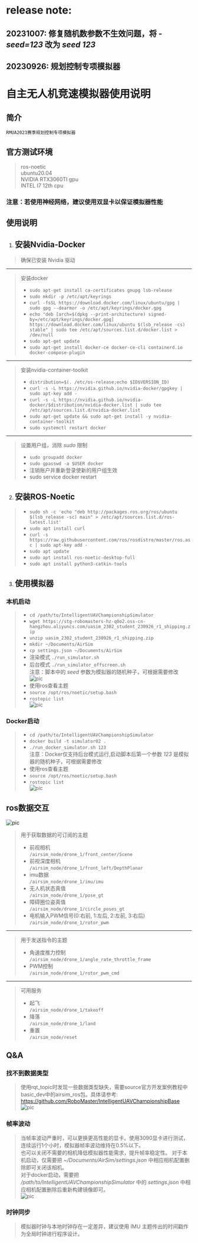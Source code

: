 # release note:
## 20231007: 修复随机数参数不生效问题，将 _-seed=123_ 改为 _seed 123_
## 20230926: 规划控制专项模拟器
 


# __自主无人机竞速模拟器使用说明__  
## 简介
    RMUA2023赛季规划控制专项模拟器

## 官方测试环境
> ros-noetic  
> ubuntu20.04  
> NVIDIA RTX3060TI gpu   
> INTEL I7 12th cpu  
### 注意：若使用神经网络，建议使用双显卡以保证模拟器性能

## 使用说明
1. ## 安装Nvidia-Docker  
>确保已安装 Nvidia 驱动  
----
>安装docker
>+ `sudo apt-get install ca-certificates gnupg lsb-release`
>+ `sudo mkdir -p /etc/apt/keyrings`
>+ `curl -fsSL https://download.docker.com/linux/ubuntu/gpg | sudo gpg --dearmor -o /etc/apt/keyrings/docker.gpg`
>+ `echo "deb [arch=$(dpkg --print-architecture) signed-by=/etc/apt/keyrings/docker.gpg] https://download.docker.com/linux/ubuntu $(lsb_release -cs) stable" | sudo tee /etc/apt/sources.list.d/docker.list > /dev/null`
>+ `sudo apt-get update`
>+ `sudo apt-get install docker-ce docker-ce-cli containerd.io docker-compose-plugin`
----
>安装nvidia-container-toolkit
>+ `distribution=$(. /etc/os-release;echo $ID$VERSION_ID)`
>+ `curl -s -L https://nvidia.github.io/nvidia-docker/gpgkey | sudo apt-key add -`
>+ `curl -s -L https://nvidia.github.io/nvidia-docker/$distribution/nvidia-docker.list | sudo tee /etc/apt/sources.list.d/nvidia-docker.list`
>+ `sudo apt-get update && sudo apt-get install -y nvidia-container-toolkit`
>+ `sudo systemctl restart docker`
---
>设置用户组，消除 *sudo* 限制  
>+ `sudo groupadd docker`  
>+ `sudo gpasswd -a $USER docker`  
>+ 注销账户并重新登录使新的用户组生效
>+ sudo service docker restart
2. ## 安装ROS-Noetic 
>+ `sudo sh -c 'echo "deb http://packages.ros.org/ros/ubuntu $(lsb_release -sc) main" > /etc/apt/sources.list.d/ros-latest.list'`   
>+ `sudo apt install curl `  
>+ `curl -s https://raw.githubusercontent.com/ros/rosdistro/master/ros.asc | sudo apt-key add -`   
>+ `sudo apt update`
>+ `sudo apt install ros-noetic-desktop-full`
>+ `sudo apt install python3-catkin-tools`

3. ## 使用模拟器
### 本机启动
>+ `cd /path/to/IntelligentUAVChampionshipSimulator`  
>+ `wget https://stg-robomasters-hz-q0o2.oss-cn-hangzhou.aliyuncs.com/uasim_2302_student_230926_r1_shipping.zip`  
>+ `unzip uasim_2302_student_230926_r1_shipping.zip`  
>+ `mkdir ~/Documents/AirSim`  
>+ `cp settings.json ~/Documents/AirSim`   
>+ 渲染模式  `./run_simulator.sh`  
>+ 后台模式  `./run_simulator_offscreen.sh`     
注意：脚本中的 _seed_ 参数为模拟器的随机种子，可根据需要修改   
![pic](./docs/渲染模式.png) 
>+ 使用ros查看主题  
>+ `source /opt/ros/noetic/setup.bash`    
>+ `rostopic list`    
![pic](./docs/topic2.png)   

### Docker启动
>+ `cd /path/to/IntelligentUAVChampionshipSimulator` 
>+ `docker build -t simulator02 .`  
>+ `./run_docker_simulator.sh 123`  
注意：Docker仅支持后台模式运行,启动脚本后第一个参数 _123_ 是模拟器的随机种子，可根据需要修改     
>+ 使用ros查看主题    
>+ `source /opt/ros/noetic/setup.bash`     
>+ `rostopic list`    
![pic](./docs/topic2.png)  

## ros数据交互
![pic](./docs/5.png)   
>用于获取数据的可订阅的主题  
>+ 前视相机   
`/airsim_node/drone_1/front_center/Scene`  
>+ 前视深度相机  
`/airsim_node/drone_1/front_left/DepthPlanar`
>+ imu数据  
`/airsim_node/drone_1/imu/imu`
>+ 无人机状态真值  
`/airsim_node/drone_1/pose_gt`
>+ 障碍圈位姿真值  
`/airsim_node/drone_1/circle_poses_gt`  
>+ 电机输入PWM信号(0:右前, 1:左后, 2:左前, 3:右后)  
`/airsim_node/drone_1/rotor_pwm`  
----
>用于发送指令的主题
>+ 角速度推力控制  
`/airsim_node/drone_1/angle_rate_throttle_frame`
>+ PWM控制  
`/airsim_node/drone_1/rotor_pwm_cmd`
----
>可用服务   
>+ 起飞   
`/airsim_node/drone_1/takeoff`   
>+ 降落   
`/airsim_node/drone_1/land`   
>+ 重置   
`/airsim_node/reset` 


## Q&A

### 找不到数据类型
> 使用rqt_topic时发现一些数据类型缺失，需要source官方开发案例教程中basic_dev中的airsim_ros包。具体请参考: https://github.com/RoboMaster/IntelligentUAVChampionshipBase
![pic](./docs/no_data_type.png)  


### 帧率波动
> 当帧率波动严重时，可以更换更高性能的显卡。使用3090显卡进行测试，连续运行1个小时，模拟器帧率波动维持在0.5%以下。    
也可以关闭不需要的相机降低模拟器性能需求，提升帧率稳定性。
对于本机启动，仅需要把 _~/Documents/AirSim/settings.json_ 中相应相机配置删除即可关闭该相机。  
对于docker启动，需要把 _/path/to/IntelligentUAVChampionshipSimulator_ 中的 _settings.json_ 中相应相机配置删除后重新构建镜像即可。   
![pic](./docs/关闭相机.png)   

### 时钟同步
> 模拟器时钟与本地时钟存在一定差异，建议使用 IMU 主题传出的时间戳作为全局时钟进行程序设计。




